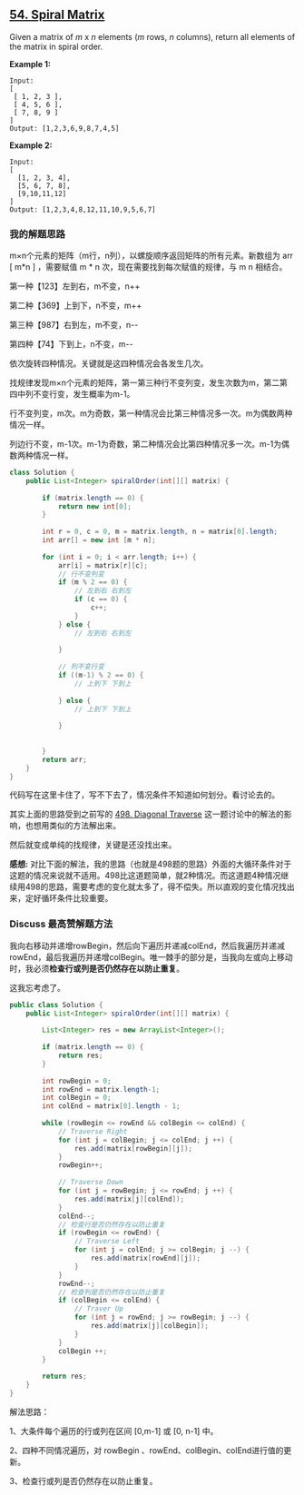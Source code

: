 ## [54. Spiral Matrix](https://leetcode.com/problems/spiral-matrix/)

Given a matrix of *m* x *n* elements (*m* rows, *n* columns), return all elements of the matrix in spiral order.

**Example 1:**

```
Input:
[
 [ 1, 2, 3 ],
 [ 4, 5, 6 ],
 [ 7, 8, 9 ]
]
Output: [1,2,3,6,9,8,7,4,5]
```

**Example 2:**

```
Input:
[
  [1, 2, 3, 4],
  [5, 6, 7, 8],
  [9,10,11,12]
]
Output: [1,2,3,4,8,12,11,10,9,5,6,7]
```

### 我的解题思路

m×n个元素的矩阵（m行，n列），以螺旋顺序返回矩阵的所有元素。新数组为 arr [ m*n ] ，需要赋值 m * n 次，现在需要找到每次赋值的规律，与 m n 相结合。

第一种【123】左到右，m不变，n++

第二种【369】上到下，n不变，m++

第三种【987】右到左，m不变，n--

第四种【74】下到上，n不变，m--

依次旋转四种情况。关键就是这四种情况会各发生几次。

找规律发现m×n个元素的矩阵，第一第三种行不变列变，发生次数为m，第二第四中列不变行变，发生概率为m-1。

行不变列变，m次。m为奇数，第一种情况会比第三种情况多一次。m为偶数两种情况一样。

列边行不变，m-1次。m-1为奇数，第二种情况会比第四种情况多一次。m-1为偶数两种情况一样。

```java
class Solution {
    public List<Integer> spiralOrder(int[][] matrix) {
        
        if (matrix.length == 0) {
            return new int[0];
        }
        
        int r = 0, c = 0, m = matrix.length, n = matrix[0].length;
        int arr[] = new int [m * n];
        
        for (int i = 0; i < arr.length; i++) {
            arr[i] = matrix[r][c];
            // 行不变列变
            if (m % 2 == 0) { 
                // 左到右 右到左
                if (c == 0) {
                    c++;
                }
            } else {
                // 左到右 右到左
                
            }
            
            // 列不变行变
            if ((m-1) % 2 == 0) {
                // 上到下 下到上
                
            } else {
                // 上到下 下到上
                
            }
            
        
        }       
        return arr;
    }
}
```

代码写在这里卡住了，写不下去了，情况条件不知道如何划分。看讨论去的。

其实上面的思路受到之前写的 [498. Diagonal Traverse](https://leetcode.com/problems/diagonal-traverse/description/) 这一题讨论中的解法的影响，也想用类似的方法解出来。

然后就变成单纯的找规律，关键是还没找出来。

**感想:** 对比下面的解法，我的思路（也就是498题的思路）外面的大循环条件对于这题的情况来说就不适用。498比这道题简单，就2种情况。而这道题4种情况继续用498的思路，需要考虑的变化就太多了，得不偿失。所以直观的变化情况找出来，定好循环条件比较重要。

### Discuss 最高赞解题方法

我向右移动并递增rowBegin，然后向下遍历并递减colEnd，然后我遍历并递减rowEnd，最后我遍历并递增colBegin。唯一棘手的部分是，当我向左或向上移动时，我必须**检查行或列是否仍然存在以防止重复**。 

这我忘考虑了。

```java
public class Solution {
    public List<Integer> spiralOrder(int[][] matrix) {
        
        List<Integer> res = new ArrayList<Integer>();
        
        if (matrix.length == 0) {
            return res;
        }
        
        int rowBegin = 0;
        int rowEnd = matrix.length-1;
        int colBegin = 0;
        int colEnd = matrix[0].length - 1;
        
        while (rowBegin <= rowEnd && colBegin <= colEnd) {
            // Traverse Right
            for (int j = colBegin; j <= colEnd; j ++) {
                res.add(matrix[rowBegin][j]);
            }
            rowBegin++;
            
            // Traverse Down
            for (int j = rowBegin; j <= rowEnd; j ++) {
                res.add(matrix[j][colEnd]);
            }
            colEnd--;
            // 检查行是否仍然存在以防止重复
            if (rowBegin <= rowEnd) {
                // Traverse Left
                for (int j = colEnd; j >= colBegin; j --) {
                    res.add(matrix[rowEnd][j]);
                }
            }
            rowEnd--;
            // 检查列是否仍然存在以防止重复
            if (colBegin <= colEnd) {
                // Traver Up
                for (int j = rowEnd; j >= rowBegin; j --) {
                    res.add(matrix[j][colBegin]);
                }
            }
            colBegin ++;
        }
        
        return res;
    }
}
```

解法思路：

1、大条件每个遍历的行或列在区间 [0,m-1] 或 [0, n-1] 中。

2、四种不同情况遍历，对 rowBegin 、rowEnd、colBegin、colEnd进行值的更新。

3、检查行或列是否仍然存在以防止重复。



